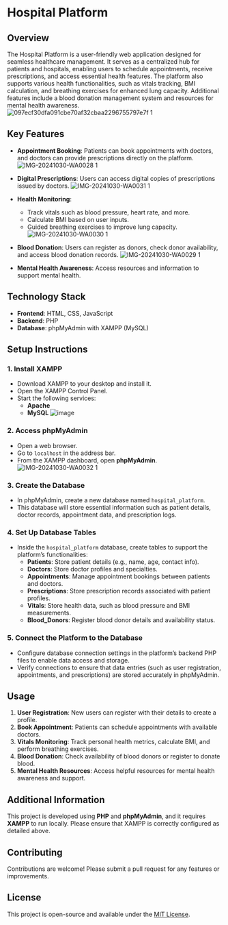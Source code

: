 
# Hospital Platform

## Overview
The Hospital Platform is a user-friendly web application designed for seamless healthcare management. It serves as a centralized hub for patients and hospitals, enabling users to schedule appointments, receive prescriptions, and access essential health features. The platform also supports various health functionalities, such as vitals tracking, BMI calculation, and breathing exercises for enhanced lung capacity. Additional features include a blood donation management system and resources for mental health awareness.
![097ecf30dfa091cbe70af32cbaa2296755797e7f 1](https://github.com/user-attachments/assets/bf58ff95-d40e-4d71-9969-7784f6f988e9)


## Key Features
- **Appointment Booking**: Patients can book appointments with doctors, and doctors can provide prescriptions directly on the platform.
  ![IMG-20241030-WA0028 1](https://github.com/user-attachments/assets/f29abb45-bbad-405f-ba01-25f07eb39ac0)

- **Digital Prescriptions**: Users can access digital copies of prescriptions issued by doctors.
  ![IMG-20241030-WA0031 1](https://github.com/user-attachments/assets/6154773d-9b1f-4422-ab46-f96fe8c507f6)

- **Health Monitoring**:
  - Track vitals such as blood pressure, heart rate, and more.
  - Calculate BMI based on user inputs.
  - Guided breathing exercises to improve lung capacity.
  ![IMG-20241030-WA0030 1](https://github.com/user-attachments/assets/7517a522-28a8-43a5-8e0f-ca23185e0ede)

- **Blood Donation**: Users can register as donors, check donor availability, and access blood donation records.
  ![IMG-20241030-WA0029 1](https://github.com/user-attachments/assets/d4306c66-794d-4349-8d4a-9d45ed60debb)

- **Mental Health Awareness**: Access resources and information to support mental health.

## Technology Stack
- **Frontend**: HTML, CSS, JavaScript
- **Backend**: PHP
- **Database**: phpMyAdmin with XAMPP (MySQL)

## Setup Instructions

### 1. Install XAMPP
   - Download XAMPP to your desktop and install it.
   - Open the XAMPP Control Panel.
   - Start the following services:
     - **Apache**
     - **MySQL**
       ![image](https://github.com/user-attachments/assets/c59b1d0c-0a8f-4bdf-829e-65988fcae68d)


### 2. Access phpMyAdmin
   - Open a web browser.
   - Go to `localhost` in the address bar.
   - From the XAMPP dashboard, open **phpMyAdmin**.
     ![IMG-20241030-WA0032 1](https://github.com/user-attachments/assets/1de74211-8146-4c4e-b738-bfa791091c64)


### 3. Create the Database
   - In phpMyAdmin, create a new database named `hospital_platform`.
   - This database will store essential information such as patient details, doctor records, appointment data, and prescription logs.

### 4. Set Up Database Tables
   - Inside the `hospital_platform` database, create tables to support the platform’s functionalities:
     - **Patients**: Store patient details (e.g., name, age, contact info).
     - **Doctors**: Store doctor profiles and specialties.
     - **Appointments**: Manage appointment bookings between patients and doctors.
     - **Prescriptions**: Store prescription records associated with patient profiles.
     - **Vitals**: Store health data, such as blood pressure and BMI measurements.
     - **Blood_Donors**: Register blood donor details and availability status.

### 5. Connect the Platform to the Database
   - Configure database connection settings in the platform’s backend PHP files to enable data access and storage.
   - Verify connections to ensure that data entries (such as user registration, appointments, and prescriptions) are stored accurately in phpMyAdmin.

## Usage
1. **User Registration**: New users can register with their details to create a profile.
2. **Book Appointment**: Patients can schedule appointments with available doctors.
3. **Vitals Monitoring**: Track personal health metrics, calculate BMI, and perform breathing exercises.
4. **Blood Donation**: Check availability of blood donors or register to donate blood.
5. **Mental Health Resources**: Access helpful resources for mental health awareness and support.

## Additional Information
This project is developed using **PHP** and **phpMyAdmin**, and it requires **XAMPP** to run locally. Please ensure that XAMPP is correctly configured as detailed above.

## Contributing
Contributions are welcome! Please submit a pull request for any features or improvements.

## License
This project is open-source and available under the [MIT License](LICENSE).
